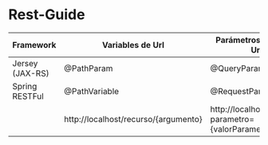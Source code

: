 # Rest-Guide

| Framework | Variables de Url | Parámetros de query Url |
|---|---|---|
| Jersey (JAX-RS) | @PathParam | @QueryParam |
| Spring RESTFul | @PathVariable | @RequestParam |
|  | http://localhost/recurso/{argumento} | http://localhost/recurso?parametro={valorParametro} |
